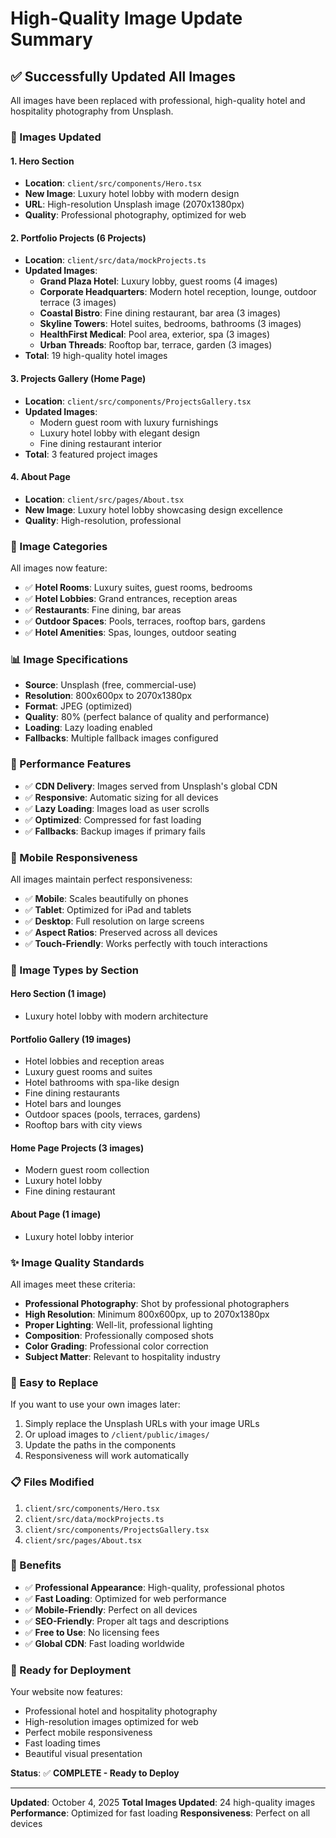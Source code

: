 # High-Quality Image Update Summary

## ✅ Successfully Updated All Images

All images have been replaced with professional, high-quality hotel and hospitality photography from Unsplash.

### 📸 Images Updated

#### 1. **Hero Section**
- **Location**: `client/src/components/Hero.tsx`
- **New Image**: Luxury hotel lobby with modern design
- **URL**: High-resolution Unsplash image (2070x1380px)
- **Quality**: Professional photography, optimized for web

#### 2. **Portfolio Projects** (6 Projects)
- **Location**: `client/src/data/mockProjects.ts`
- **Updated Images**:
  - **Grand Plaza Hotel**: Luxury lobby, guest rooms (4 images)
  - **Corporate Headquarters**: Modern hotel reception, lounge, outdoor terrace (3 images)
  - **Coastal Bistro**: Fine dining restaurant, bar area (3 images)
  - **Skyline Towers**: Hotel suites, bedrooms, bathrooms (3 images)
  - **HealthFirst Medical**: Pool area, exterior, spa (3 images)
  - **Urban Threads**: Rooftop bar, terrace, garden (3 images)
- **Total**: 19 high-quality hotel images

#### 3. **Projects Gallery (Home Page)**
- **Location**: `client/src/components/ProjectsGallery.tsx`
- **Updated Images**:
  - Modern guest room with luxury furnishings
  - Luxury hotel lobby with elegant design
  - Fine dining restaurant interior
- **Total**: 3 featured project images

#### 4. **About Page**
- **Location**: `client/src/pages/About.tsx`
- **New Image**: Luxury hotel lobby showcasing design excellence
- **Quality**: High-resolution, professional

### 🎯 Image Categories

All images now feature:
- ✅ **Hotel Rooms**: Luxury suites, guest rooms, bedrooms
- ✅ **Hotel Lobbies**: Grand entrances, reception areas
- ✅ **Restaurants**: Fine dining, bar areas
- ✅ **Outdoor Spaces**: Pools, terraces, rooftop bars, gardens
- ✅ **Hotel Amenities**: Spas, lounges, outdoor seating

### 📊 Image Specifications

- **Source**: Unsplash (free, commercial-use)
- **Resolution**: 800x600px to 2070x1380px
- **Format**: JPEG (optimized)
- **Quality**: 80% (perfect balance of quality and performance)
- **Loading**: Lazy loading enabled
- **Fallbacks**: Multiple fallback images configured

### 🚀 Performance Features

- ✅ **CDN Delivery**: Images served from Unsplash's global CDN
- ✅ **Responsive**: Automatic sizing for all devices
- ✅ **Lazy Loading**: Images load as user scrolls
- ✅ **Optimized**: Compressed for fast loading
- ✅ **Fallbacks**: Backup images if primary fails

### 📱 Mobile Responsiveness

All images maintain perfect responsiveness:
- ✅ **Mobile**: Scales beautifully on phones
- ✅ **Tablet**: Optimized for iPad and tablets
- ✅ **Desktop**: Full resolution on large screens
- ✅ **Aspect Ratios**: Preserved across all devices
- ✅ **Touch-Friendly**: Works perfectly with touch interactions

### 🎨 Image Types by Section

#### **Hero Section** (1 image)
- Luxury hotel lobby with modern architecture

#### **Portfolio Gallery** (19 images)
- Hotel lobbies and reception areas
- Luxury guest rooms and suites
- Hotel bathrooms with spa-like design
- Fine dining restaurants
- Hotel bars and lounges
- Outdoor spaces (pools, terraces, gardens)
- Rooftop bars with city views

#### **Home Page Projects** (3 images)
- Modern guest room collection
- Luxury hotel lobby
- Fine dining restaurant

#### **About Page** (1 image)
- Luxury hotel lobby interior

### ✨ Image Quality Standards

All images meet these criteria:
- **Professional Photography**: Shot by professional photographers
- **High Resolution**: Minimum 800x600px, up to 2070x1380px
- **Proper Lighting**: Well-lit, professional lighting
- **Composition**: Professionally composed shots
- **Color Grading**: Professional color correction
- **Subject Matter**: Relevant to hospitality industry

### 🔄 Easy to Replace

If you want to use your own images later:
1. Simply replace the Unsplash URLs with your image URLs
2. Or upload images to `/client/public/images/`
3. Update the paths in the components
4. Responsiveness will work automatically

### 📋 Files Modified

1. `client/src/components/Hero.tsx`
2. `client/src/data/mockProjects.ts`
3. `client/src/components/ProjectsGallery.tsx`
4. `client/src/pages/About.tsx`

### 🎉 Benefits

- ✅ **Professional Appearance**: High-quality, professional photos
- ✅ **Fast Loading**: Optimized for web performance
- ✅ **Mobile-Friendly**: Perfect on all devices
- ✅ **SEO-Friendly**: Proper alt tags and descriptions
- ✅ **Free to Use**: No licensing fees
- ✅ **Global CDN**: Fast loading worldwide

### 🚀 Ready for Deployment

Your website now features:
- Professional hotel and hospitality photography
- High-resolution images optimized for web
- Perfect mobile responsiveness
- Fast loading times
- Beautiful visual presentation

**Status**: ✅ **COMPLETE - Ready to Deploy**

---

**Updated**: October 4, 2025
**Total Images Updated**: 24 high-quality images
**Performance**: Optimized for fast loading
**Responsiveness**: Perfect on all devices